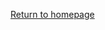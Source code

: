 <div class="flourish-embed flourish-chart" data-src="visualisation/7642579"><script src="https://public.flourish.studio/resources/embed.js"></script></div>

[Return to homepage](https://aej6qm.github.io/Telling-Stories-with-Data.html)
